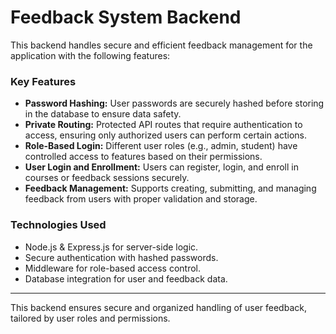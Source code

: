 
# Feedback System Backend

This backend handles secure and efficient feedback management for the application with the following features:

### Key Features

- **Password Hashing:** User passwords are securely hashed before storing in the database to ensure data safety.
- **Private Routing:** Protected API routes that require authentication to access, ensuring only authorized users can perform certain actions.
- **Role-Based Login:** Different user roles (e.g., admin, student) have controlled access to features based on their permissions.
- **User Login and Enrollment:** Users can register, login, and enroll in courses or feedback sessions securely.
- **Feedback Management:** Supports creating, submitting, and managing feedback from users with proper validation and storage.

### Technologies Used

- Node.js & Express.js for server-side logic.
- Secure authentication with hashed passwords.
- Middleware for role-based access control.
- Database integration for user and feedback data.

---

This backend ensures secure and organized handling of user feedback, tailored by user roles and permissions.
